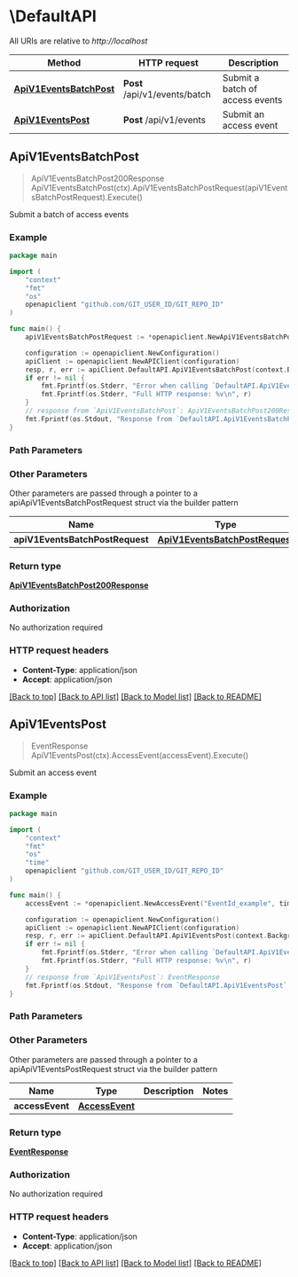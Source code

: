 # \DefaultAPI

All URIs are relative to *http://localhost*

Method | HTTP request | Description
------------- | ------------- | -------------
[**ApiV1EventsBatchPost**](DefaultAPI.md#ApiV1EventsBatchPost) | **Post** /api/v1/events/batch | Submit a batch of access events
[**ApiV1EventsPost**](DefaultAPI.md#ApiV1EventsPost) | **Post** /api/v1/events | Submit an access event



## ApiV1EventsBatchPost

> ApiV1EventsBatchPost200Response ApiV1EventsBatchPost(ctx).ApiV1EventsBatchPostRequest(apiV1EventsBatchPostRequest).Execute()

Submit a batch of access events

### Example

```go
package main

import (
	"context"
	"fmt"
	"os"
	openapiclient "github.com/GIT_USER_ID/GIT_REPO_ID"
)

func main() {
	apiV1EventsBatchPostRequest := *openapiclient.NewApiV1EventsBatchPostRequest() // ApiV1EventsBatchPostRequest | 

	configuration := openapiclient.NewConfiguration()
	apiClient := openapiclient.NewAPIClient(configuration)
	resp, r, err := apiClient.DefaultAPI.ApiV1EventsBatchPost(context.Background()).ApiV1EventsBatchPostRequest(apiV1EventsBatchPostRequest).Execute()
	if err != nil {
		fmt.Fprintf(os.Stderr, "Error when calling `DefaultAPI.ApiV1EventsBatchPost``: %v\n", err)
		fmt.Fprintf(os.Stderr, "Full HTTP response: %v\n", r)
	}
	// response from `ApiV1EventsBatchPost`: ApiV1EventsBatchPost200Response
	fmt.Fprintf(os.Stdout, "Response from `DefaultAPI.ApiV1EventsBatchPost`: %v\n", resp)
}
```

### Path Parameters



### Other Parameters

Other parameters are passed through a pointer to a apiApiV1EventsBatchPostRequest struct via the builder pattern


Name | Type | Description  | Notes
------------- | ------------- | ------------- | -------------
 **apiV1EventsBatchPostRequest** | [**ApiV1EventsBatchPostRequest**](ApiV1EventsBatchPostRequest.md) |  | 

### Return type

[**ApiV1EventsBatchPost200Response**](ApiV1EventsBatchPost200Response.md)

### Authorization

No authorization required

### HTTP request headers

- **Content-Type**: application/json
- **Accept**: application/json

[[Back to top]](#) [[Back to API list]](../README.md#documentation-for-api-endpoints)
[[Back to Model list]](../README.md#documentation-for-models)
[[Back to README]](../README.md)


## ApiV1EventsPost

> EventResponse ApiV1EventsPost(ctx).AccessEvent(accessEvent).Execute()

Submit an access event

### Example

```go
package main

import (
	"context"
	"fmt"
	"os"
    "time"
	openapiclient "github.com/GIT_USER_ID/GIT_REPO_ID"
)

func main() {
	accessEvent := *openapiclient.NewAccessEvent("EventId_example", time.Now(), "AccessResult_example") // AccessEvent | 

	configuration := openapiclient.NewConfiguration()
	apiClient := openapiclient.NewAPIClient(configuration)
	resp, r, err := apiClient.DefaultAPI.ApiV1EventsPost(context.Background()).AccessEvent(accessEvent).Execute()
	if err != nil {
		fmt.Fprintf(os.Stderr, "Error when calling `DefaultAPI.ApiV1EventsPost``: %v\n", err)
		fmt.Fprintf(os.Stderr, "Full HTTP response: %v\n", r)
	}
	// response from `ApiV1EventsPost`: EventResponse
	fmt.Fprintf(os.Stdout, "Response from `DefaultAPI.ApiV1EventsPost`: %v\n", resp)
}
```

### Path Parameters



### Other Parameters

Other parameters are passed through a pointer to a apiApiV1EventsPostRequest struct via the builder pattern


Name | Type | Description  | Notes
------------- | ------------- | ------------- | -------------
 **accessEvent** | [**AccessEvent**](AccessEvent.md) |  | 

### Return type

[**EventResponse**](EventResponse.md)

### Authorization

No authorization required

### HTTP request headers

- **Content-Type**: application/json
- **Accept**: application/json

[[Back to top]](#) [[Back to API list]](../README.md#documentation-for-api-endpoints)
[[Back to Model list]](../README.md#documentation-for-models)
[[Back to README]](../README.md)

